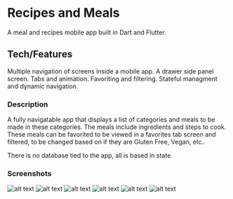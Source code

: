 # Recipes and Meals

A meal and recipes mobile app built in Dart and Flutter.

## Tech/Features

Multiple navigation of screens inside a mobile app.
A drawer side panel screen.
Tabs and animation.
Favoriting and filtering.
Stateful managment and dynamic navigation.

### Description

A fully navigatable app that displays a list of categories and meals to be made in these categories. The meals include ingredients and steps to cook. These meals can be favorited to be viewed in a favorites tab screen and filtered, to be changed based on if they are Gluten Free, Vegan, etc..

There is no database tied to the app, all is based in state.

### Screenshots

![alt text](https://github.com/Twistedben/Recipes-app/blob/master/home_page.png "Home Screen Meal Categories")
![alt text](https://github.com/Twistedben/Recipes-app/blob/master/side_drawer.png "Side drawer to navigate")
![alt text](https://github.com/Twistedben/Recipes-app/blob/master/meal_list.png "List of meals in a category")
![alt text](https://github.com/Twistedben/Recipes-app/blob/master/meal_item.png "Meal item and steps and ingredients")
![alt text](https://github.com/Twistedben/Recipes-app/blob/master/filter.png "Filter shown recipes based on specifics")
![alt text](https://github.com/Twistedben/Recipes-app/blob/master/favorites.png "Favorite meals saved in tab screen")
